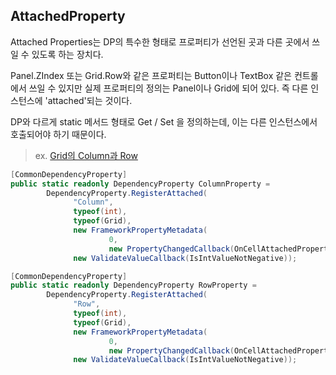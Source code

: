 ## AttachedProperty

Attached Properties는 DP의 특수한 형태로 프로퍼티가 선언된 곳과 다른 곳에서 쓰일 수 있도록 하는 장치다. 

Panel.ZIndex 또는 Grid.Row와 같은 프로퍼티는 Button이나 TextBox 같은 컨트롤에서 쓰일 수 있지만 실제 프로퍼티의 정의는 Panel이나 Grid에 되어 있다. 즉 다른 인스턴스에 'attached'되는 것이다. 

DP와 다르게 static 메서드 형태로 Get / Set 을 정의하는데, 이는 다른 인스턴스에서 호출되어야 하기 때문이다.

> ex. [Grid의 Column과 Row](https://github.com/dotnet/wpf/blob/main/src/Microsoft.DotNet.Wpf/src/PresentationFramework/System/Windows/Controls/Grid.cs)

```csharp
[CommonDependencyProperty]
public static readonly DependencyProperty ColumnProperty =
        DependencyProperty.RegisterAttached(
              "Column",
              typeof(int),
              typeof(Grid),
              new FrameworkPropertyMetadata(
                      0,
                      new PropertyChangedCallback(OnCellAttachedPropertyChanged)),
              new ValidateValueCallback(IsIntValueNotNegative));

[CommonDependencyProperty]
public static readonly DependencyProperty RowProperty =
        DependencyProperty.RegisterAttached(
              "Row",
              typeof(int),
              typeof(Grid),
              new FrameworkPropertyMetadata(
                      0,
                      new PropertyChangedCallback(OnCellAttachedPropertyChanged)),
              new ValidateValueCallback(IsIntValueNotNegative));
```
